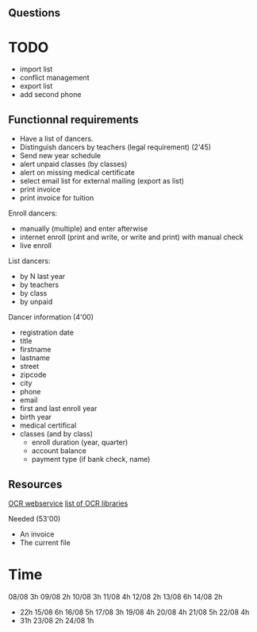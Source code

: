 ## Questions

# TODO

- import list
- conflict management
- export list
- add second phone

## Functionnal requirements

- Have a list of dancers.
- Distinguish dancers by teachers (legal requirement) (2'45)
- Send new year schedule
- alert unpaid classes (by classes)
- alert on missing medical certificate
- select email list for external mailing (export as list)
- print invoice
- print invoice for tuition

Enroll dancers:
- manually (multiple) and enter afterwise
- internet enroll (print and write, or write and print) with manual check
- live enroll

List dancers:
- by N last year
- by teachers
- by class
- by unpaid

Dancer information (4'00) 
- registration date
- title
- firstname
- lastname
- street
- zipcode
- city
- phone
- email
- first and last enroll year
- birth year
- medical certifical 
- classes (and by class)
  - enroll duration (year, quarter)
  - account balance 
  - payment type (if bank check, name)
  
## Resources

[OCR webservice](http://www.onlineocr.net/support/OCRWebServices.aspx)
[list of OCR libraries](http://en.wikipedia.org/wiki/Comparison_of_optical_character_recognition_software)

Needed (53'00)
- An invoice
- The current file

# Time

08/08 3h
09/08 2h
10/08 3h
11/08 4h
12/08 2h
13/08 6h
14/08 2h
- 22h
15/08 6h
16/08 5h
17/08 3h
19/08 4h
20/08 4h
21/08 5h
22/08 4h
- 31h
23/08 2h
24/08 1h